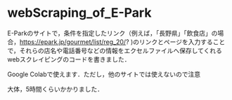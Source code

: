 # webScraping_of_E-Park

E-Parkのサイトで，条件を指定したリンク（例えば，「長野県」「飲食店」の場合，https://epark.jp/gourmet/list/reg_20/? )のリンクとページを入力することで，それらの店名や電話番号などの情報をエクセルファイルへ保存してくれるwebスクレイピングのコードを書きました．

Google Colabで使えます．ただし，他のサイトでは使えないので注意

大体，5時間くらいかかりました．
